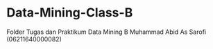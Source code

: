 # Data-Mining-Class-B
Folder Tugas dan Praktikum Data Mining B Muhammad Abid As Sarofi (06211640000082)
